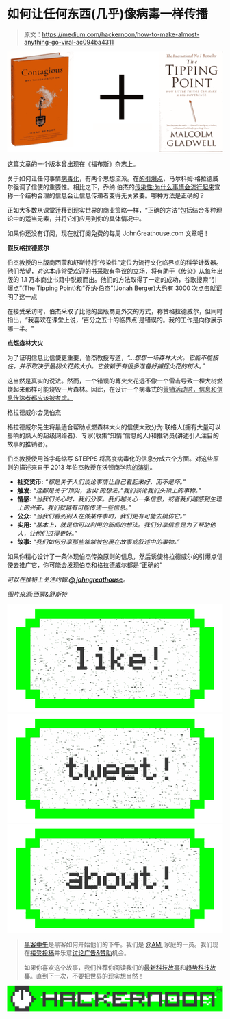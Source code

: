 # 如何让任何东西(几乎)像病毒一样传播

> 原文：<https://medium.com/hackernoon/how-to-make-almost-anything-go-viral-ac094ba4311>

![](img/0249490692aaa577f06e59098ea70c53.png)

这篇文章的一个版本曾出现在《福布斯》杂志上。

关于如何让任何事情[病毒化](https://hackernoon.com/tagged/viral)，有两个思想流派。在[的引爆点](http://www.amazon.com/The-Tipping-Point-Little-Difference/dp/0316346624)，马尔科姆·格拉德威尔强调了信使的重要性。相比之下，乔纳·伯杰的[传染性:为什么事情会流行起来](http://www.amazon.com/Contagious-Why-Things-Catch-On/dp/1451686579)宣称一个结构合理的信息会让信息传递者变得无关紧要。哪种方法是正确的？

正如大多数从课堂迁移到现实世界的商业策略一样，“正确的方法”包括结合多种理论中的适当元素，并将它们应用到你的具体情况中。

如果你还没有订阅，现在就订阅免费的每周 JohnGreathouse.com 文章吧！

**假反格拉德威尔**

伯杰教授的出版商西蒙和舒斯特将“传染性”定位为流行文化临界点的科学计数器。他们希望，对这本非常受欢迎的书采取有争议的立场，将有助于《传染》从每年出版的 1.1 万本商业书籍中脱颖而出。他们的方法取得了一定的成功，谷歌搜索“引爆点”(The Tipping Point)和“乔纳·伯杰”(Jonah Berger)大约有 3000 次点击就证明了这一点

在接受采访时，伯杰采取了比他的出版商更外交的方式，称赞格拉德威尔，但同时指出，“我喜欢在课堂上说，‘百分之五十的临界点’是错误的。我的工作是向你展示哪一半。"

**点燃森林大火**

为了证明信息比信使更重要，伯杰教授写道，*“…想想一场森林大火。它能不能接住，并不取决于最初火花的大小。它依赖于有很多准备好捕捉火花的树木。”*

这当然是真实的说法。然而，一个错误的篝火火花远不像一个雷击导致一棵大树燃烧起来那样可能烧毁一片森林。因此，在设计一个病毒式的[营销活动时，信息和信息传达者都应该被考虑。](https://hackernoon.com/tagged/marketing)

格拉德威尔会见伯杰

格拉德威尔先生将最适合帮助点燃森林大火的信使大致分为:联络人(拥有大量可以影响的熟人的超级网络者)、专家(收集“知情”信息的人)和推销员(讲述引人注目的故事的推销者)。

伯杰教授使用首字母缩写 STEPPS 将高度病毒化的信息分成六个方面。对这些原则的描述来自于 2013 年伯杰教授在沃顿商学院[的演讲](http://knowledge.wharton.upenn.edu/article/contagious-jonah-berger-on-why-things-catch-on/)。

*   **社交货币:** *“都是关于人们谈论事情让自己看起来好，而不是坏。”*
*   **触发:** *“这都是关于‘顶尖，舌尖’的想法。”我们谈论我们头顶上的事物。”*
*   **情感:** *“当我们关心时，我们分享。我们越关心一条信息，或者我们越感到生理上的兴奋，我们就越有可能传递一些信息。”*
*   **公众:** *“当我们看到别人在做某件事时，我们更有可能去模仿它。”*
*   **实用:** *“基本上，就是你可以利用的新闻的想法。我们分享信息是为了帮助他人，让他们过得更好。”*
*   **故事:** *“我们如何分享那些常常被包裹在故事或叙述中的事物。”*

如果你精心设计了一条体现伯杰传染原则的信息，然后诱使格拉德威尔的引爆点信使去推广它，你可能会发现伯杰和格拉德威尔都是“正确的”

*可以在推特上关注约翰:*[***@ johngreathouse***](https://twitter.com/#!/johngreathouse)*。*

*图片来源:西蒙&舒斯特*

[![](img/50ef4044ecd4e250b5d50f368b775d38.png)](http://bit.ly/HackernoonFB)[![](img/979d9a46439d5aebbdcdca574e21dc81.png)](https://goo.gl/k7XYbx)[![](img/2930ba6bd2c12218fdbbf7e02c8746ff.png)](https://goo.gl/4ofytp)

> [黑客中午](http://bit.ly/Hackernoon)是黑客如何开始他们的下午。我们是 [@AMI](http://bit.ly/atAMIatAMI) 家庭的一员。我们现在[接受投稿](http://bit.ly/hackernoonsubmission)并乐意[讨论广告&赞助](mailto:partners@amipublications.com)机会。
> 
> 如果你喜欢这个故事，我们推荐你阅读我们的[最新科技故事](http://bit.ly/hackernoonlatestt)和[趋势科技故事](https://hackernoon.com/trending)。直到下一次，不要把世界的现实想当然！

[![](img/be0ca55ba73a573dce11effb2ee80d56.png)](https://goo.gl/Ahtev1)